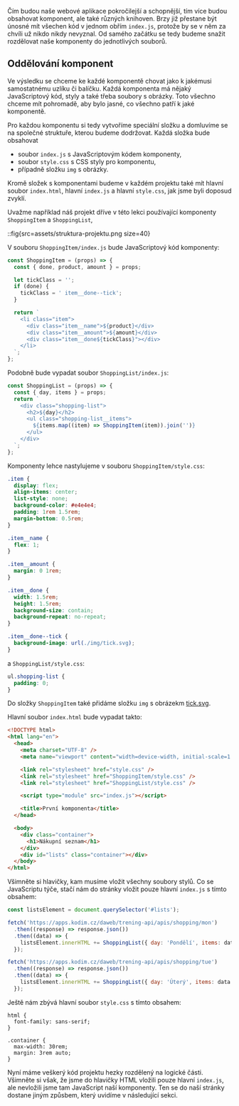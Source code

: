 Čím budou naše webové aplikace pokročilejší a schopnější, tím více budou obsahovat komponent, ale také různých knihoven. Brzy již přestane být únosné mít všechen kód v jednom obřím `index.js`, protože by se v něm za chvíli už nikdo nikdy nevyznal. Od samého začátku se tedy budeme snažit rozdělovat naše komponenty do jednotlivých souborů.

## Oddělování komponent

Ve výsledku se chceme ke každé komponentě chovat jako k jakémusi samostatnému uzlíku či balíčku. Každá komponenta má nějaký JavaScriptový kód, styly a také třeba soubory s obrázky. Toto všechno chceme mít pohromadě, aby bylo jasné, co všechno patří k jaké komponentě.

Pro každou komponentu si tedy vytvoříme speciální složku a domluvíme se na společné struktuře, kterou budeme dodržovat. Každá složka bude obsahovat

- soubor `index.js` s JavaScriptovým kódem komponenty,
- soubor `style.css` s CSS styly pro komponentu,
- případně složku `img` s obrázky.

Kromě složek s komponentami budeme v každém projektu také mít hlavní soubor `index.html`, hlavní `index.js` a hlavní `style.css`, jak jsme byli doposud zvyklí.

Uvažme například náš projekt dříve v této lekci používající komponenty `ShoppingItem` a `ShoppingList`,

::fig{src=assets/struktura-projektu.png size=40}

V souboru `ShoppingItem/index.js` bude JavaScriptový kód komponenty:

```js
const ShoppingItem = (props) => {
  const { done, product, amount } = props;

  let tickClass = '';
  if (done) {
    tickClass = ' item__done--tick';
  }

  return `
    <li class="item">
      <div class="item__name">${product}</div>
      <div class="item__amount">${amount}</div>
      <div class="item__done${tickClass}"></div>
    </li>
  `;
};
```

Podobně bude vypadat soubor `ShoppingList/index.js`:

```js
const ShoppingList = (props) => {
  const { day, items } = props;
  return `
    <div class="shopping-list">
      <h2>${day}</h2>  
      <ul class="shopping-list__items">
        ${items.map((item) => ShoppingItem(item)).join('')}
      </ul>
    </div>
  `;
};
```

Komponenty lehce nastylujeme v souboru `ShoppingItem/style.css`:

```css
.item {
  display: flex;
  align-items: center;
  list-style: none;
  background-color: #e4e4e4;
  padding: 1rem 1.5rem;
  margin-bottom: 0.5rem;
}

.item__name {
  flex: 1;
}

.item__amount {
  margin: 0 1rem;
}

.item__done {
  width: 1.5rem;
  height: 1.5rem;
  background-size: contain;
  background-repeat: no-repeat;
}

.item__done--tick {
  background-image: url(./img/tick.svg);
}
```

a `ShoppingList/style.css`:

```css
ul.shopping-list {
  padding: 0;
}
```

Do složky `ShoppingItem` také přidáme složku `img` s obrázekm [tick.svg](assets/tick.svg).

Hlavní soubor `index.html` bude vypadat takto:

```html
<!DOCTYPE html>
<html lang="en">
  <head>
    <meta charset="UTF-8" />
    <meta name="viewport" content="width=device-width, initial-scale=1.0" />

    <link rel="stylesheet" href="style.css" />
    <link rel="stylesheet" href="ShoppingItem/style.css" />
    <link rel="stylesheet" href="ShoppingList/style.css" />

    <script type="module" src="index.js"></script>

    <title>První komponenta</title>
  </head>

  <body>
    <div class="container">
      <h1>Nákupní seznam</h1>
    </div>
    <div id="lists" class="container"></div>
  </body>
</html>
```

Všimněte si hlavičky, kam musíme vložit všechny soubory stylů. Co se JavaScriptu týče, stačí nám do stránky vložit pouze hlavní `index.js` s tímto obsahem:

```js
const listsElement = document.querySelector('#lists');

fetch('https://apps.kodim.cz/daweb/trening-api/apis/shopping/mon')
  .then((response) => response.json())
  .then((data) => {
    listsElement.innerHTML += ShoppingList({ day: 'Pondělí', items: data });
  });

fetch('https://apps.kodim.cz/daweb/trening-api/apis/shopping/tue')
  .then((response) => response.json())
  .then((data) => {
    listsElement.innerHTML += ShoppingList({ day: 'Úterý', items: data });
  });
```

Ještě nám zbývá hlavní soubor `style.css` s tímto obsahem:

```
html {
  font-family: sans-serif;
}

.container {
  max-width: 30rem;
  margin: 3rem auto;
}
```

Nyní máme veškerý kód projektu hezky rozdělený na logické části. Všimněte si však, že jsme do hlavičky HTML vložili pouze hlavní `index.js`, ale nevložili jsme tam JavaScript naší komponenty. Ten se do naší stránky dostane jiným způsbem, který uvidíme v následující sekci.
